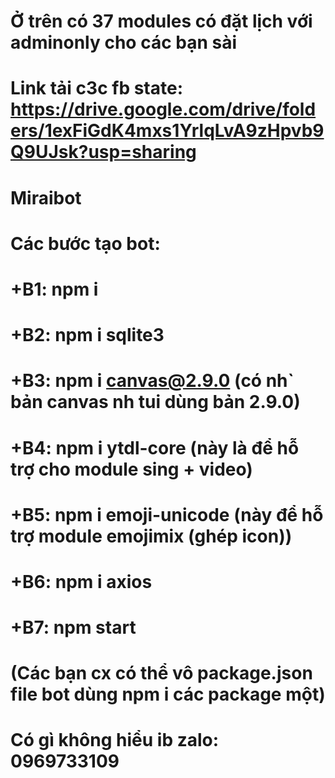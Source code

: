 # Ở trên có 37 modules có đặt lịch với adminonly cho các bạn sài
#
# Link tải c3c fb state: https://drive.google.com/drive/folders/1exFiGdK4mxs1YrlqLvA9zHpvb9Q9UJsk?usp=sharing
#
# Miraibot
# Các bước tạo bot:
# +B1: npm i
# +B2: npm i sqlite3
# +B3: npm i canvas@2.9.0 (có nh` bản canvas nh tui dùng bản 2.9.0)
# +B4: npm i ytdl-core (này là để hỗ trợ cho module sing + video)
# +B5: npm i emoji-unicode (này để hỗ trợ module emojimix (ghép icon))
# +B6: npm i axios
# +B7: npm start
# (Các bạn cx có thể vô package.json file bot dùng npm i các package một)
#
# Có gì không hiểu ib zalo: 0969733109
